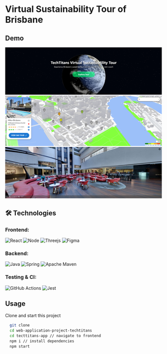 
# Virtual Sustainability Tour of Brisbane

## Demo

![S1](./tecttitans-app/public/S1.png)
![S2](./tecttitans-app/public/S2.png)
![S3](./tecttitans-app/public/S3.png)


## 🛠 Technologies
### Frontend: 

![React](https://img.shields.io/badge/React-20232A?style=for-the-badge&logo=react&logoColor=61DAFB) 
![Node](https://img.shields.io/badge/Node.js-43853D?style=for-the-badge&logo=node.js&logoColor=white)
![Threejs](https://img.shields.io/badge/threejs-black?style=for-the-badge&logo=three.js&logoColor=white)
![Figma](https://img.shields.io/badge/figma-%23F24E1E.svg?style=for-the-badge&logo=figma&logoColor=white)

### Backend:

![Java](https://img.shields.io/badge/Java-ED8B00?style=for-the-badge&logo=java&logoColor=white)
![Spring](https://img.shields.io/badge/spring-%236DB33F.svg?style=for-the-badge&logo=spring&logoColor=white)
![Apache Maven](https://img.shields.io/badge/Apache%20Maven-C71A36?style=for-the-badge&logo=Apache%20Maven&logoColor=white)

### Testing & CI:

![GitHub Actions](https://img.shields.io/badge/GitHub%20Actions-2088FF?style=for-the-badge&logo=githubactions&logoColor=white)
![Jest](https://img.shields.io/badge/-jest-%23C21325?style=for-the-badge&logo=jest&logoColor=white)




## Usage

Clone and start this project

```bash
  git clone 
  cd web-application-project-techtitans
  cd tecttitans-app // navigate to frontend
  npm i // install dependencies
  npm start
```
    